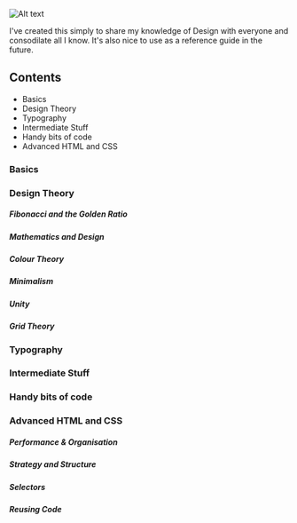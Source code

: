 ![Alt text](https://raw.githubusercontent.com/fadieh/front_end_resources/master/frontendindex-01.png)

I've created this simply to share my knowledge of Design with everyone and consodilate all I know. It's also nice to use as a reference guide in the future.



## Contents

- Basics
- Design Theory
- Typography
- Intermediate Stuff
- Handy bits of code
- Advanced HTML and CSS

### Basics

### Design Theory

##### Fibonacci and the Golden Ratio

##### Mathematics and Design

##### Colour Theory

##### Minimalism

##### Unity

##### Grid Theory

### Typography

### Intermediate Stuff

### Handy bits of code

### Advanced HTML and CSS

##### Performance & Organisation

##### Strategy and Structure

##### Selectors

##### Reusing Code